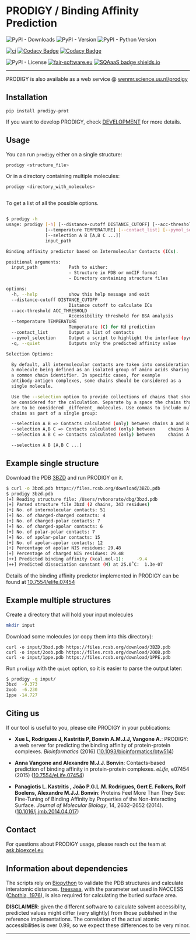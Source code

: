 # PRODIGY / Binding Affinity Prediction

![PyPI - Downloads](https://img.shields.io/pypi/dm/prodigy-prot)
![PyPI - Version](https://img.shields.io/pypi/v/prodigy-prot)
![PyPI - Python Version](https://img.shields.io/pypi/pyversions/prodigy-prot)

[![ci](https://github.com/haddocking/prodigy/actions/workflows/ci.yml/badge.svg)](https://github.com/haddocking/prodigy/actions/workflows/ci.yml)
[![Codacy Badge](https://app.codacy.com/project/badge/Grade/98180cbac27d4a5aaf46a3dd72c3174d)](https://www.codacy.com/gh/haddocking/prodigy/dashboard?utm_source=github.com&utm_medium=referral&utm_content=haddocking/prodigy&utm_campaign=Badge_Grade)
[![Codacy Badge](https://app.codacy.com/project/badge/Coverage/98180cbac27d4a5aaf46a3dd72c3174d)](https://www.codacy.com/gh/haddocking/prodigy/dashboard?utm_source=github.com&utm_medium=referral&utm_content=haddocking/prodigy&utm_campaign=Badge_Coverage)

![PyPI - License](https://img.shields.io/pypi/l/prodigy-prot)
[![fair-software.eu](https://img.shields.io/badge/fair--software.eu-%E2%97%8F%20%20%E2%97%8F%20%20%E2%97%8F%20%20%E2%97%8F%20%20%E2%97%8F-green)](https://fair-software.eu)
[![SQAaaS badge shields.io](https://img.shields.io/badge/sqaaas%20software-gold-yellow)](https://api.eu.badgr.io/public/assertions/w8HcpcH4Svi3-UZ93LHHMA "SQAaaS gold badge achieved")

---

PRODIGY is also available as a web service @ [wenmr.science.uu.nl/prodigy](https://wenmr.science.uu.nl/prodigy/)

## Installation

```text
pip install prodigy-prot
```

If you want to develop PRODIGY, check [DEVELOPMENT](DEVELOPMENT.md) for more details.

## Usage

You can run `prodigy` either on a single structure:

```bash
prodigy <structure_file>
```

Or in a directory containing multiple molecules:

```bash
prodigy <directory_with_molecules>
```

```

```

To get a list of all the possible options.

```bash

$ prodigy -h
usage: prodigy [-h] [--distance-cutoff DISTANCE_CUTOFF] [--acc-threshold ACC_THRESHOLD]
               [--temperature TEMPERATURE] [--contact_list] [--pymol_selection] [-q]
               [--selection A B [A,B C ...]]
               input_path

Binding affinity predictor based on Intermolecular Contacts (ICs).

positional arguments:
  input_path            Path to either:
                        - Structure in PDB or mmCIF format
                        - Directory containing structure files

options:
  -h, --help            show this help message and exit
  --distance-cutoff DISTANCE_CUTOFF
                        Distance cutoff to calculate ICs
  --acc-threshold ACC_THRESHOLD
                        Accessibility threshold for BSA analysis
  --temperature TEMPERATURE
                        Temperature (C) for Kd prediction
  --contact_list        Output a list of contacts
  --pymol_selection     Output a script to highlight the interface (pymol)
  -q, --quiet           Outputs only the predicted affinity value

Selection Options:

  By default, all intermolecular contacts are taken into consideration,
  a molecule being defined as an isolated group of amino acids sharing
  a common chain identifier. In specific cases, for example
  antibody-antigen complexes, some chains should be considered as a
  single molecule.

  Use the --selection option to provide collections of chains that should
  be considered for the calculation. Separate by a space the chains that
  are to be considered _different_ molecules. Use commas to include multiple
  chains as part of a single group:

  --selection A B => Contacts calculated (only) between chains A and B.
  --selection A,B C => Contacts calculated (only) between     chains A and C; and B and C.
  --selection A B C => Contacts calculated (only) between     chains A and B; B and C; and A and C.

  --selection A B [A,B C ...]
```

## Example single structure

Download the PDB [3BZD](https://www.rcsb.org/structure/3bzd) and run PRODIGY on it.

```bash
$ curl -o 3bzd.pdb https://files.rcsb.org/download/3BZD.pdb
$ prodigy 3bzd.pdb
[+] Reading structure file: /Users/rvhonorato/dbg/3bzd.pdb
[+] Parsed structure file 3bzd (2 chains, 343 residues)
[+] No. of intermolecular contacts: 51
[+] No. of charged-charged contacts: 4
[+] No. of charged-polar contacts: 7
[+] No. of charged-apolar contacts: 6
[+] No. of polar-polar contacts: 7
[+] No. of apolar-polar contacts: 15
[+] No. of apolar-apolar contacts: 12
[+] Percentage of apolar NIS residues: 29.48
[+] Percentage of charged NIS residues: 29.48
[++] Predicted binding affinity (kcal.mol-1):     -9.4
[++] Predicted dissociation constant (M) at 25.0˚C:  1.3e-07
```

Details of the binding affinity predictor implemented in PRODIGY can be found at [10.7554/elife.07454](https://doi.org/10.7554/elife.07454)

## Example multiple structures

Create a directory that will hold your input molecules

```bash
mkdir input
```

Download some molecules (or copy them into this directory):

```text
curl -o input/3bzd.pdb https://files.rcsb.org/download/3BZD.pdb
curl -o input/2oob.pdb https://files.rcsb.org/download/2OOB.pdb
curl -o input/1ppe.pdb https://files.rcsb.org/download/1PPE.pdb
```

Run `prodigy` with the `quiet` option, so it is easier to parse the output later:

```bash
$ prodigy -q input/
3bzd  -9.373
2oob  -6.230
1ppe -14.727
```

## Citing us

If our tool is useful to you, please cite PRODIGY in your publications:

- **Xue L, Rodrigues J, Kastritis P, Bonvin A.M.J.J, Vangone A.**: PRODIGY: a web server for predicting the binding affinity of protein-protein complexes. _Bioinformatics_ (2016) ([10.1093/bioinformatics/btw514](https://doi.org/10.1093/bioinformatics/btw514))

- **Anna Vangone and Alexandre M.J.J. Bonvin**: Contacts-based prediction of binding affinity in protein-protein complexes. _eLife_, e07454 (2015) ([10.7554/eLife.07454](https://doi.org/10.7554/elife.07454))

- **Panagiotis L. Kastritis , João P.G.L.M. Rodrigues, Gert E. Folkers, Rolf Boelens, Alexandre M.J.J. Bonvin**: Proteins Feel More Than They See: Fine-Tuning of Binding Affinity by Properties of the Non-Interacting Surface. _Journal of Molecular Biology_, 14, 2632–2652 (2014). ([10.1016/j.jmb.2014.04.017](https://doi.org/10.1016/j.jmb.2014.04.017))

## Contact

For questions about PRODIGY usage, please reach out the team at [ask.bioexcel.eu](https://ask.bioexcel.eu/)

## Information about dependencies

The scripts rely on [Biopython](www.biopython.org) to validate the PDB structures and calculate
interatomic distances. [freesasa](https://github.com/mittinatten/freesasa), with the parameter
set used in NACCESS ([Chothia, 1976](http://www.ncbi.nlm.nih.gov/pubmed/994183)), is also
required for calculating the buried surface area.

**DISCLAIMER**: given the different software to calculate solvent accessiblity, predicted
values might differ (very slightly) from those published in the reference implementations.
The correlation of the actual atomic accessibilities is over 0.99, so we expect these
differences to be very minor.

---
